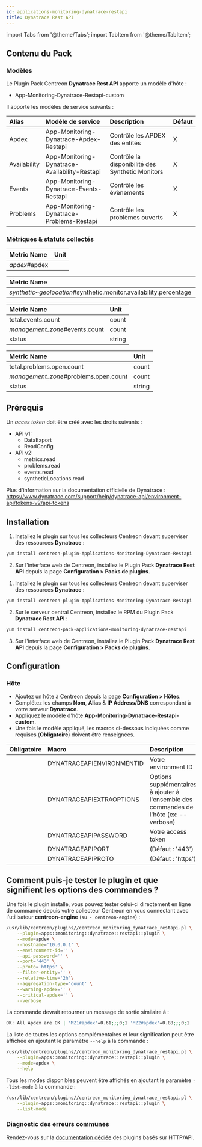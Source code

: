 ```yaml
---
id: applications-monitoring-dynatrace-restapi
title: Dynatrace Rest API
---
```

import Tabs from '@theme/Tabs';
import TabItem from '@theme/TabItem';


## Contenu du Pack

### Modèles

Le Plugin Pack Centreon **Dynatrace Rest API** apporte un modèle d'hôte :

* App-Monitoring-Dynatrace-Restapi-custom

Il apporte les modèles de service suivants :

| Alias        | Modèle de service                             | Description                                      | Défaut |
|:-------------|:----------------------------------------------|:-------------------------------------------------|:-------|
| Apdex        | App-Monitoring-Dynatrace-Apdex-Restapi        | Contrôle les APDEX des entités                   | X      |
| Availability | App-Monitoring-Dynatrace-Availability-Restapi | Contrôle la disponibilité des Synthetic Monitors | X      |
| Events       | App-Monitoring-Dynatrace-Events-Restapi       | Contrôle les évènements                          | X      |
| Problems     | App-Monitoring-Dynatrace-Problems-Restapi     | Contrôle les problèmes ouverts                   | X      |

### Métriques & statuts collectés

<Tabs groupId="sync">
<TabItem value="Apdex" label="Apdex">

| Metric Name   | Unit  |
|:--------------|:------|
| *apdex*#apdex |       |

</TabItem>
<TabItem value="Availability" label="Availability">

| Metric Name                                                         | Unit  |
|:--------------------------------------------------------------------|:------|
| *synthetic*~*geolocation*#synthetic.monitor.availability.percentage | %     |

</TabItem>
<TabItem value="Events" label="Events">

| Metric Name                    | Unit   |
|:-------------------------------|:-------|
| total.events.count             | count  |
| *management_zone*#events.count | count  |
| status                         | string |

</TabItem>
<TabItem value="Problems" label="Problems">

| Metric Name                           | Unit   |
|:--------------------------------------|:-------|
| total.problems.open.count             | count  |
| *management_zone*#problems.open.count | count  |
| status                                | string |

</TabItem>
</Tabs>

## Prérequis

Un _acces token_ doit être créé avec les droits suivants :
* API v1:
    * DataExport
    * ReadConfig
* API v2:
    * metrics.read
    * problems.read
    * events.read
    * syntheticLocations.read

Plus d'information sur la documentation officielle de Dynatrace : https://www.dynatrace.com/support/help/dynatrace-api/environment-api/tokens-v2/api-tokens

## Installation

<Tabs groupId="sync">
<TabItem value="Online License" label="Online License">

1. Installez le plugin sur tous les collecteurs Centreon devant superviser des ressources **Dynatrace** :

```bash
yum install centreon-plugin-Applications-Monitoring-Dynatrace-Restapi
```

2. Sur l'interface web de Centreon, installez le Plugin Pack **Dynatrace Rest API** depuis la page **Configuration > Packs de plugins**.

</TabItem>
<TabItem value="Offline License" label="Offline License">

1. Installez le plugin sur tous les collecteurs Centreon devant superviser des ressources **Dynatrace** :

```bash
yum install centreon-plugin-Applications-Monitoring-Dynatrace-Restapi
```

2. Sur le serveur central Centreon, installez le RPM du Plugin Pack **Dynatrace Rest API** :

```bash
yum install centreon-pack-applications-monitoring-dynatrace-restapi
```

3. Sur l'interface web de Centreon, installez le Plugin Pack **Dynatrace Rest API** depuis la page **Configuration > Packs de plugins**.

</TabItem>
</Tabs>

## Configuration

### Hôte

* Ajoutez un hôte à Centreon depuis la page **Configuration > Hôtes**.
* Complétez les champs **Nom**, **Alias** & **IP Address/DNS** correspondant à votre serveur **Dynatrace**.
* Appliquez le modèle d'hôte **App-Monitoring-Dynatrace-Restapi-custom**.
* Une fois le modèle appliqué, les macros ci-dessous indiquées comme requises (**Obligatoire**) doivent être renseignées.

| Obligatoire | Macro                     | Description                                                                            |
|:------------|:--------------------------|:---------------------------------------------------------------------------------------|
|             | DYNATRACEAPIENVIRONMENTID | Votre environment ID                                                                   |
|             | DYNATRACEAPIEXTRAOPTIONS  | Options supplémentaires à ajouter à l'ensemble des commandes de l'hôte (ex: --verbose) |
|             | DYNATRACEAPIPASSWORD      | Votre access token                                                                     |
|             | DYNATRACEAPIPORT          | (Défaut : '443')                                                                       |
|             | DYNATRACEAPIPROTO         | (Défaut : 'https')                                                                     |

## Comment puis-je tester le plugin et que signifient les options des commandes ?

Une fois le plugin installé, vous pouvez tester celui-ci directement en ligne
de commande depuis votre collecteur Centreon en vous connectant avec
l'utilisateur **centreon-engine** (`su - centreon-engine`) :

```bash
/usr/lib/centreon/plugins//centreon_monitoring_dynatrace_restapi.pl \
    --plugin=apps::monitoring::dynatrace::restapi::plugin \
    --mode=apdex \
    --hostname='10.0.0.1' \
    --environment-id='' \
    --api-password='' \
    --port='443' \
    --proto='https' \
    --filter-entity='' \
    --relative-time='2h'\
    --aggregation-type='count' \
    --warning-apdex='' \
    --critical-apdex='' \
    --verbose
```

La commande devrait retourner un message de sortie similaire à :

```bash
OK: All Apdex are OK | 'MZ1#apdex'=0.61;;;0;1 'MZ2#apdex'=0.88;;;0;1 
```

La liste de toutes les options complémentaires et leur signification peut être
affichée en ajoutant le paramètre `--help` à la commande :

```bash
/usr/lib/centreon/plugins//centreon_monitoring_dynatrace_restapi.pl \
    --plugin=apps::monitoring::dynatrace::restapi::plugin \
    --mode=apdex \
    --help
```

Tous les modes disponibles peuvent être affichés en ajoutant le paramètre
`--list-mode` à la commande :

```bash
/usr/lib/centreon/plugins//centreon_monitoring_dynatrace_restapi.pl \
    --plugin=apps::monitoring::dynatrace::restapi::plugin \
    --list-mode
```

### Diagnostic des erreurs communes

Rendez-vous sur la [documentation dédiée](../getting-started/how-to-guides/troubleshooting-plugins.md#http-and-api-checks)
des plugins basés sur HTTP/API.
